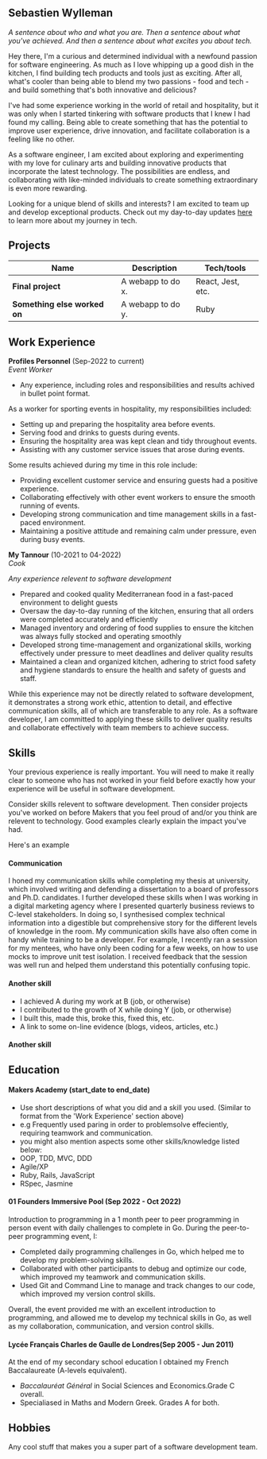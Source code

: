 ## Sebastien Wylleman

_A sentence about who and what you are. Then a sentence about what you've achieved. And then a sentence about what excites you about tech._

Hey there, I'm a curious and determined individual with a newfound passion for software engineering. As much as I love whipping up a good dish in the kitchen, I find building tech products and tools just as exciting. After all, what's cooler than being able to blend my two passions - food and tech - and build something that's both innovative and delicious?

I've had some experience working in the world of retail and hospitality, but it was only when I started tinkering with software products that I knew I had found my calling. Being able to create something that has the potential to improve user experience, drive innovation, and facilitate collaboration is a feeling like no other.

As a software engineer, I am excited about exploring and experimenting with my love for culinary arts and building innovative products that incorporate the latest technology. The possibilities are endless, and collaborating with like-minded individuals to create something extraordinary is even more rewarding.

Looking for a unique blend of skills and interests? I am excited to team up and develop exceptional products. Check out my day-to-day updates [here](https://twitter.com/SebJWylleman) to learn more about my journey in tech.

## Projects

| Name                         | Description       | Tech/tools        |
| ---------------------------- | ----------------- | ----------------- |
| **Final project**            | A webapp to do x. | React, Jest, etc. |
| **Something else worked on** | A webapp to do y. | Ruby              |

## Work Experience

**Profiles Personnel** (Sep-2022 to current)  
_Event Worker_

- Any experience, including roles and responsibilities and results achived in bullet point format.

As a worker for sporting events in hospitality, my responsibilities included:

- Setting up and preparing the hospitality area before events.
- Serving food and drinks to guests during events.
- Ensuring the hospitality area was kept clean and tidy throughout events.
- Assisting with any customer service issues that arose during events.

Some results achieved during my time in this role include:

- Providing excellent customer service and ensuring guests had a positive experience.
- Collaborating effectively with other event workers to ensure the smooth running of events.
- Developing strong communication and time management skills in a fast-paced environment.
- Maintaining a positive attitude and remaining calm under pressure, even during busy events.

**My Tannour** (10-2021 to 04-2022)  
_Cook_

_Any experience relevent to software development_

- Prepared and cooked quality Mediterranean food in a fast-paced environment to delight guests
- Oversaw the day-to-day running of the kitchen, ensuring that all orders were completed accurately and efficiently
- Managed inventory and ordering of food supplies to ensure the kitchen was always fully stocked and operating smoothly
- Developed strong time-management and organizational skills, working effectively under pressure to meet deadlines and deliver quality results
- Maintained a clean and organized kitchen, adhering to strict food safety and hygiene standards to ensure the health and safety of guests and staff.

While this experience may not be directly related to software development, it demonstrates a strong work ethic, attention to detail, and effective communication skills, all of which are transferable to any role. As a software developer, I am committed to applying these skills to deliver quality results and collaborate effectively with team members to achieve success.

## Skills

Your previous experience is really important. You will need to make it really clear to someone who has not worked in your field before exactly how your experience will be useful in software development.

Consider skills relevent to software development. Then consider projects you've worked on before Makers that you feel proud of and/or you think are relevent to technology. Good examples clearly explain the impact you've had.

Here's an example

#### Communication

I honed my communication skills while completing my thesis at university, which involved writing and defending a dissertation to a board of professors and Ph.D. candidates. I further developed these skills when I was working in a digital marketing agency where I presented quarterly business reviews to C-level stakeholders. In doing so, I synthesised complex technical information into a digestible but comprehensive story for the different levels of knowledge in the room. My communication skills have also often come in handy while training to be a developer. For example, I recently ran a session for my mentees, who have only been coding for a few weeks, on how to use mocks to improve unit test isolation. I received feedback that the session was well run and helped them understand this potentially confusing topic.

#### Another skill

- I achieved A during my work at B (job, or otherwise)
- I contributed to the growth of X while doing Y (job, or otherwise)
- I built this, made this, broke this, fixed this, etc.
- A link to some on-line evidence (blogs, videos, articles, etc.)

#### Another skill

## Education

#### Makers Academy (start_date to end_date)

- Use short descriptions of what you did and a skill you used. (Similar to format from the 'Work Experience' section above)
- e.g Frequently used paring in order to problemsolve effeciently, requiring teamwork and communication.
- you might also mention aspects some other skills/knowledge listed below:
- OOP, TDD, MVC, DDD
- Agile/XP
- Ruby, Rails, JavaScript
- RSpec, Jasmine

#### 01 Founders Immersive Pool (Sep 2022 - Oct 2022)

Introduction to programming in a 1 month peer to peer programming in person event with daily challenges to complete in Go. During the peer-to-peer programming event, I:

- Completed daily programming challenges in Go, which helped me to develop my problem-solving skills.
- Collaborated with other participants to debug and optimize our code, which improved my teamwork and communication skills.
- Used Git and Command Line to manage and track changes to our code, which improved my version control skills.

Overall, the event provided me with an excellent introduction to programming, and allowed me to develop my technical skills in Go, as well as my collaboration, communication, and version control skills.

#### Lycée Français Charles de Gaulle de Londres(Sep 2005 - Jun 2011)

At the end of my secondary school education I obtained my French Baccalaureate (A-levels equivalent).

- _Baccalauréat Général_ in Social Sciences and Economics.Grade C overall.
- Specialiased in Maths and Modern Greek. Grades A for both.

## Hobbies

Any cool stuff that makes you a super part of a software development team.
